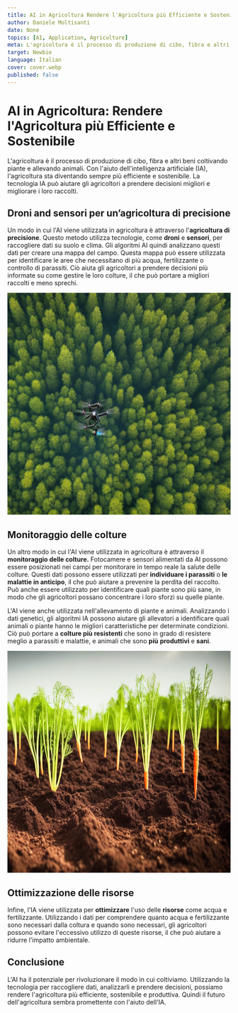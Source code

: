 ```yaml
---
title: AI in Agricoltura Rendere l'Agricoltura più Efficiente e Sostenibile
author: Daniele Moltisanti
date: None
topics: [AI, Application, Agriculture]
meta: L'agricoltura è il processo di produzione di cibo, fibra e altri beni coltivando piante e allevando animali. Con l'aiuto dell'intelligenza artificiale (IA), l'agricoltura sta diventando sempre più efficiente e sostenibile. La tecnologia IA può aiutare gli agricoltori a prendere decisioni migliori e migliorare i loro raccolti.
target: Newbie
language: Italian
cover: cover.webp
published: false
---
```



# AI in Agricoltura: Rendere l'Agricoltura più Efficiente e Sostenibile

L'agricoltura è il processo di produzione di cibo, fibra e altri beni coltivando piante e allevando animali. Con l'aiuto dell'intelligenza artificiale (IA), l'agricoltura sta diventando sempre più efficiente e sostenibile. La tecnologia IA può aiutare gli agricoltori a prendere decisioni migliori e migliorare i loro raccolti.

## Droni and sensori per un’agricoltura di precisione

Un modo in cui l'AI viene utilizzata in agricoltura è attraverso l'**agricoltura di precisione**. Questo metodo utilizza tecnologie, come **droni** e **sensori**, per raccogliere dati su suolo e clima. Gli algoritmi AI quindi analizzano questi dati per creare una mappa del campo. Questa mappa può essere utilizzata per identificare le aree che necessitano di più acqua, fertilizzante o controllo di parassiti. Ciò aiuta gli agricoltori a prendere decisioni più informate su come gestire le loro colture, il che può portare a migliori raccolti e meno sprechi.

<p align="center">
    <img src="image1.webp" alt="drones-for-agriculture" height="500px" width="auto">
</p>

## Monitoraggio delle colture

Un altro modo in cui l'AI viene utilizzata in agricoltura è attraverso il **monitoraggio delle colture.** Fotocamere e sensori alimentati da AI possono essere posizionati nei campi per monitorare in tempo reale la salute delle colture. Questi dati possono essere utilizzati per **individuare i parassiti** o **le malattie in anticipo**, il che può aiutare a prevenire la perdita del raccolto. Può anche essere utilizzato per identificare quali piante sono più sane, in modo che gli agricoltori possano concentrare i loro sforzi su quelle piante.

L'AI viene anche utilizzata nell'allevamento di piante e animali. Analizzando i dati genetici, gli algoritmi IA possono aiutare gli allevatori a identificare quali animali o piante hanno le migliori caratteristiche per determinate condizioni. Ciò può portare a **colture più resistenti** che sono in grado di resistere meglio a parassiti e malattie, e animali che sono **più** **produttivi** e **sani**.

<p align="center">
    <img src="image2.webp" alt="crop-monitoring" height="500px" width="auto">
</p>

## Ottimizzazione delle risorse

Infine, l'IA viene utilizzata per **ottimizzare** l'uso delle **risorse** come acqua e fertilizzante. Utilizzando i dati per comprendere quanto acqua e fertilizzante sono necessari dalla coltura e quando sono necessari, gli agricoltori possono evitare l'eccessivo utilizzo di queste risorse, il che può aiutare a ridurre l'impatto ambientale.

## Conclusione

L'AI ha il potenziale per rivoluzionare il modo in cui coltiviamo. Utilizzando la tecnologia per raccogliere dati, analizzarli e prendere decisioni, possiamo rendere l'agricoltura più efficiente, sostenibile e produttiva. Quindi il futuro dell'agricoltura sembra promettente con l'aiuto dell'IA.